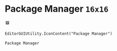 # Package Manager `16x16`
<img src="/img/Package%20Manager.png" width=16 height=16>

``` CSharp
EditorGUIUtility.IconContent("Package Manager")
```
```
Package Manager
```
